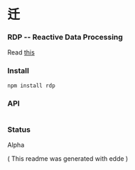# 迁

### RDP -- Reactive Data Processing

Read [this](http://lexical.foobar.systems/rdp.html)

### Install

`npm install rdp`

### API

```js
```

### Status

Alpha

( This readme was generated with edde )

